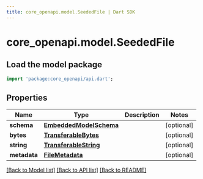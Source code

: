 ```yaml
---
title: core_openapi.model.SeededFile | Dart SDK
---
```


# core_openapi.model.SeededFile

## Load the model package
```dart
import 'package:core_openapi/api.dart';
```

## Properties
Name | Type | Description | Notes
------------ | ------------- | ------------- | -------------
**schema** | [**EmbeddedModelSchema**](EmbeddedModelSchema.md) |  | [optional] 
**bytes** | [**TransferableBytes**](TransferableBytes.md) |  | [optional] 
**string** | [**TransferableString**](TransferableString.md) |  | [optional] 
**metadata** | [**FileMetadata**](FileMetadata.md) |  | [optional] 

[[Back to Model list]](../README.md#documentation-for-models) [[Back to API list]](../README.md#documentation-for-api-endpoints) [[Back to README]](../README.md)


